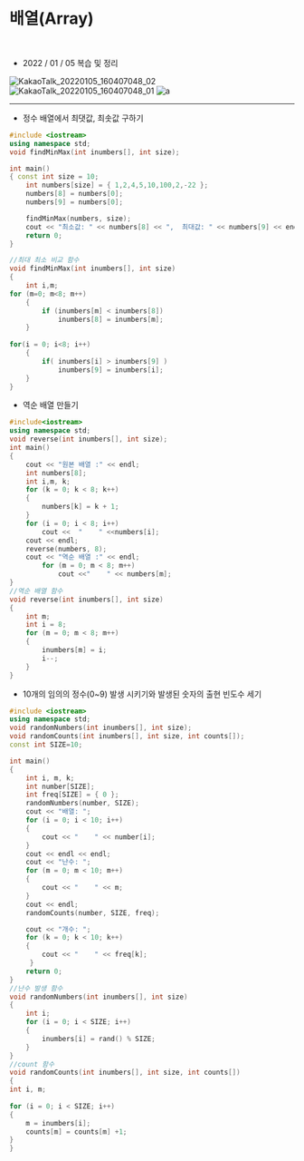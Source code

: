 # 배열(Array)
 <br>
 
- 2022 / 01 / 05  복습 및 정리

![KakaoTalk_20220105_160407048_02](https://user-images.githubusercontent.com/71044190/152128824-2f9752b3-5bc8-4fda-ba3e-4b38fe2d8ce1.jpg)
![KakaoTalk_20220105_160407048_01](https://user-images.githubusercontent.com/71044190/152128854-30825da0-b76b-46d1-bcae-7c7ae5c621d7.jpg)
![a](https://user-images.githubusercontent.com/71044190/152128872-b006486f-349e-4963-9b93-333271a97d95.jpg)

<hr>

- 정수 배열에서 최댓값, 최솟값 구하기


```cpp
#include <iostream>
using namespace std;
void findMinMax(int inumbers[], int size);

int main()
{ const int size = 10;
	int numbers[size] = { 1,2,4,5,10,100,2,-22 };
	numbers[8] = numbers[0];
	numbers[9] = numbers[0];

	findMinMax(numbers, size);
	cout << "최소값: " << numbers[8] << ",  최대값: " << numbers[9] << endl;
	return 0;
}

//최대 최소 비교 함수
void findMinMax(int inumbers[], int size)
{
	int i,m;
for (m=0; m<8; m++)
	{
		if (inumbers[m] < inumbers[8])
			inumbers[8] = inumbers[m];
	}
	
for(i = 0; i<8; i++)
	{
		if( inumbers[i] > inumbers[9] )
			inumbers[9] = inumbers[i];
	}
}
```
- 역순 배열 만들기


```cpp
#include<iostream>
using namespace std;
void reverse(int inumbers[], int size);
int main()
{
	cout << "원본 배열 :" << endl;
	int numbers[8];
	int i,m, k;
	for (k = 0; k < 8; k++)
	{
		numbers[k] = k + 1;
	}
	for (i = 0; i < 8; i++)
		cout <<  "    " <<numbers[i];
	cout << endl;
	reverse(numbers, 8);
	cout << "역순 배열 :" << endl;
		for (m = 0; m < 8; m++)
			cout <<"    " << numbers[m];
}
//역순 배열 함수
void reverse(int inumbers[], int size)
{
	int m;
	int i = 8;
	for (m = 0; m < 8; m++)
	{
		inumbers[m] = i;
		i--;
	}
}
```

- 10개의 임의의 정수(0~9) 발생 시키기와 발생된 숫자의 출현 빈도수 세기
```cpp
#include <iostream>
using namespace std;
void randomNumbers(int inumbers[], int size);
void randomCounts(int inumbers[], int size, int counts[]);
const int SIZE=10;

int main()
{
	int i, m, k;
	int number[SIZE];
	int freq[SIZE] = { 0 };
	randomNumbers(number, SIZE);
	cout << "배열: ";
	for (i = 0; i < 10; i++)
	{
		cout << "    " << number[i];
	}
	cout << endl << endl;
	cout << "난수: ";
	for (m = 0; m < 10; m++)
	{
		cout << "    " << m;
	}
	cout << endl;
	randomCounts(number, SIZE, freq);

	cout << "개수: ";
	for (k = 0; k < 10; k++)
	{
		cout << "    " << freq[k];
     }
	return 0;
}
//난수 발생 함수
void randomNumbers(int inumbers[], int size)
{
	int i;
	for (i = 0; i < SIZE; i++)
	{
		inumbers[i] = rand() % SIZE;
	}
}
//count 함수
void randomCounts(int inumbers[], int size, int counts[])
{
int i, m;
	
for (i = 0; i < SIZE; i++)
{
	m = inumbers[i];
	counts[m] = counts[m] +1;
}
}
```
